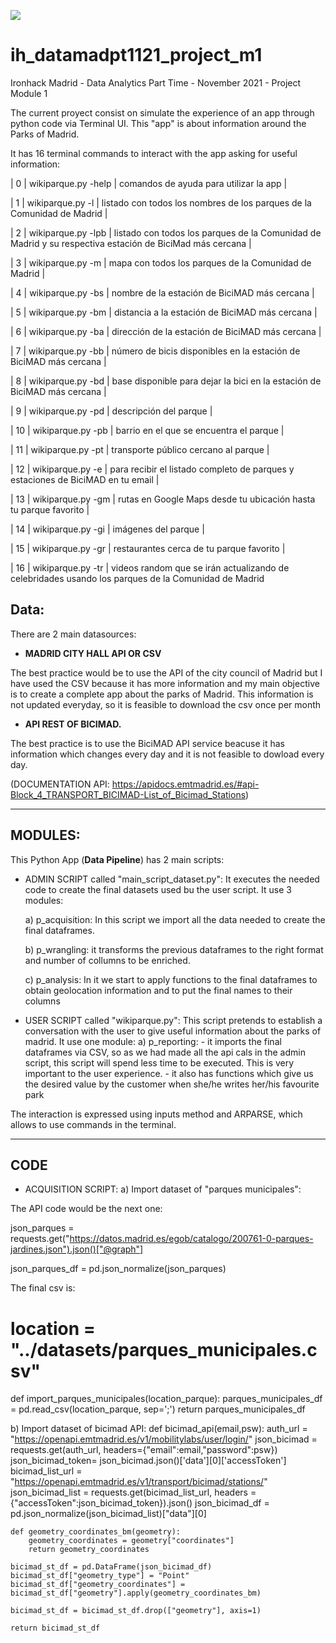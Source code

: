 <p align="left"><img src="https://cdn-images-1.medium.com/max/184/1*2GDcaeYIx_bQAZLxWM4PsQ@2x.png"></p>

# __ih_datamadpt1121_project_m1__

Ironhack Madrid - Data Analytics Part Time - November 2021 - Project Module 1

The current proyect consist on simulate the experience of an app through python code via Terminal UI. This "app" is about information around the Parks of Madrid.

It has 16 terminal commands to interact with the app asking for useful information:   
   
|  0 | wikiparque.py -help | comandos de ayuda para utilizar la app                                                                  |

|  1 | wikiparque.py -l    | listado con todos los nombres de los parques de la Comunidad de Madrid                                  |

|  2 | wikiparque.py -lpb  | listado con todos los parques de la Comunidad de Madrid y su respectiva estación de BiciMad más cercana |

|  3 | wikiparque.py -m    | mapa con todos los parques de la Comunidad de Madrid                                                    |

|  4 | wikiparque.py -bs   | nombre de la estación de BiciMAD más cercana                                                            |

|  5 | wikiparque.py -bm   | distancia a la estación de BiciMAD más cercana                                                          |

|  6 | wikiparque.py -ba   | dirección de la estación de BiciMAD más cercana                                                         |

|  7 | wikiparque.py -bb   | número de bicis disponibles en la estación de BiciMAD más cercana                                       |

|  8 | wikiparque.py -bd   | base disponible para dejar la bici en la estación de BiciMAD más cercana                                |

|  9 | wikiparque.py -pd   | descripción del parque                                                                                  |

| 10 | wikiparque.py -pb   | barrio en el que se encuentra el parque                                                                 |

| 11 | wikiparque.py -pt   | transporte público cercano al parque                                                                    |

| 12 | wikiparque.py -e    | para recibir el listado completo de parques y estaciones de BiciMAD en tu email                         |

| 13 | wikiparque.py -gm   | rutas en Google Maps desde tu ubicación hasta tu parque favorito                                        |

| 14 | wikiparque.py -gi   | imágenes del parque                                                                                     |

| 15 | wikiparque.py -gr   | restaurantes cerca de tu parque favorito                                                                |

| 16 | wikiparque.py -tr   | videos random que se irán actualizando de celebridades usando los parques de la Comunidad de Madrid

## **Data:**

There are 2 main datasources:

- **MADRID CITY HALL API OR CSV** 

The best practice would be to use the API of the city council of Madrid but I have used the CSV because it has more information and my main objective is to create a complete app about the parks of Madrid. This information is not updated everyday, so it is feasible to download the csv once per month


- **API REST OF BICIMAD.** 

The best practice is to use the BiciMAD API service beacuse it has information which changes every day and it is not feasible to dowload every day.

(DOCUMENTATION API: https://apidocs.emtmadrid.es/#api-Block_4_TRANSPORT_BICIMAD-List_of_Bicimad_Stations)


---

## **MODULES:**

This Python App (**Data Pipeline**) has 2 main scripts:

- ADMIN SCRIPT called "main_script_dataset.py": It executes the needed code to create the final datasets used bu the user script. It use 3 modules:

   a) p_acquisition: In this script we import all the data needed to create the final dataframes.
   
   b) p_wrangling: it transforms the previous dataframes to the right format and number of collumns to be enriched.
   
   c) p_analysis: In it we start to apply functions to the final dataframes to obtain geolocation information and to put the final names to their columns
   
- USER SCRIPT called "wikiparque.py": This script pretends to establish a conversation with the user to give useful information about the parks of madrid. It use one module:
   a) p_reporting: 
       - it imports the final dataframes via CSV, so as we had made all the api cals in the admin script, this script will spend less time to be executed. This is very important to the user experience.
       - it also has functions which give us the desired value by the customer when she/he writes her/his favourite park

The interaction is expressed using inputs method and ARPARSE, which allows to use commands in the terminal. 

--- 

## **CODE**

- ACQUISITION SCRIPT:
a) Import dataset of "parques municipales": 

The API code would be the next one:

   json_parques =  requests.get("https://datos.madrid.es/egob/catalogo/200761-0-parques-jardines.json").json()["@graph"]

   json_parques_df = pd.json_normalize(json_parques)
   
The final csv is:

# location = "../datasets/parques_municipales.csv"
def import_parques_municipales(location_parque):
    parques_municipales_df = pd.read_csv(location_parque, sep=';')
    return parques_municipales_df

    

b) Import dataset of bicimad API:
def bicimad_api(email,psw):
    auth_url = "https://openapi.emtmadrid.es/v1/mobilitylabs/user/login/"
    json_bicimad =  requests.get(auth_url, headers={"email":email,"password":psw})
    json_bicimad_token= json_bicimad.json()['data'][0]['accessToken']
    bicimad_list_url = "https://openapi.emtmadrid.es/v1/transport/bicimad/stations/"
    json_bicimad_list = requests.get(bicimad_list_url, headers = {"accessToken":json_bicimad_token}).json()
    json_bicimad_df = pd.json_normalize(json_bicimad_list)["data"][0]
    
    def geometry_coordinates_bm(geometry):
        geometry_coordinates = geometry["coordinates"]
        return geometry_coordinates
    
    bicimad_st_df = pd.DataFrame(json_bicimad_df)
    bicimad_st_df["geometry_type"] = "Point"
    bicimad_st_df["geometry_coordinates"] = bicimad_st_df["geometry"].apply(geometry_coordinates_bm)
    
    bicimad_st_df = bicimad_st_df.drop(["geometry"], axis=1)
    
    return bicimad_st_df






 


 

